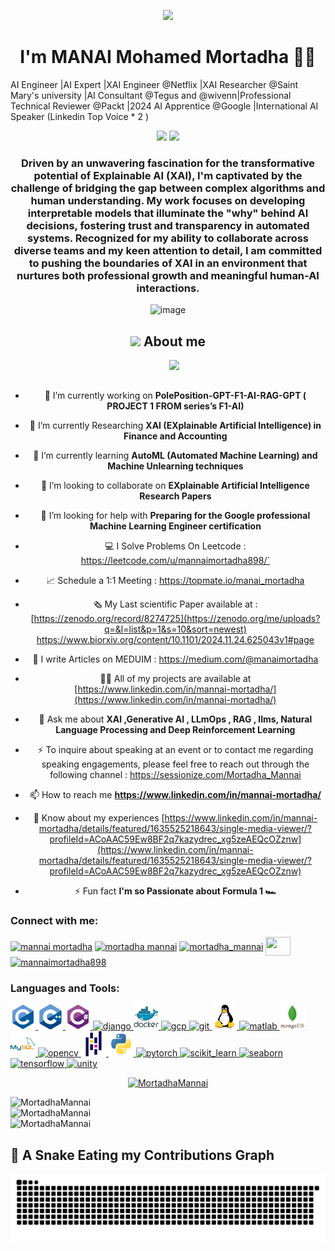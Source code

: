 <p align="center" >                  
<img src="https://readme-typing-svg.herokuapp.com/?lines=Hello,+World+!&center=true&size=30">                                     
  </p>                                                                     
<h1 align="center"> I'm MANAI Mohamed Mortadha 👋🏽 </h1>                              
AI Engineer |AI Expert |XAI Engineer @Netflix |XAI Researcher @Saint Mary's university |AI Consultant @Tegus and @wivenn|Professional Technical Reviewer @Packt |2024 AI Apprentice @Google |International AI Speaker (Linkedin Top Voice * 2 )                              
<div align="center">                       
   
![](https://img.shields.io/github/followers/MortadhaMannai?color=green&logo=github)
![](https://komarev.com/ghpvc/?username=MortadhaMannai)  

<h3 align="center">Driven by an unwavering fascination for the transformative potential of Explainable AI (XAI), I'm captivated by the challenge of bridging the gap between complex algorithms and human understanding. My work focuses on developing interpretable models that illuminate the "why" behind AI decisions, fostering trust and transparency in automated systems. Recognized for my ability to collaborate across diverse teams and my keen attention to detail, I am committed to pushing the boundaries of XAI in an environment that nurtures both professional growth and meaningful human-AI interactions.</h3> 

![image](https://media.springernature.com/lw685/springer-static/image/art%3A10.1007%2Fs11042-023-17666-y/MediaObjects/11042_2023_17666_Fig16_HTML.png)




## <picture><img src = "https://github.com/7oSkaaa/7oSkaaa/blob/main/Images/about_me.gif?raw=true" width = 50px></picture> About me

<picture> <img align="right" src="https://github.com/7oSkaaa/7oSkaaa/blob/main/Images/Right_Side.gif?raw=true" width = 250px></picture>

<br><br>

- 🔭 I’m currently working on **PolePosition-GPT-F1-AI-RAG-GPT ( PROJECT 1 FROM series’s F1-AI)**
 
- 🌱 I’m currently Researching **XAI (EXplainable Artificial Intelligence) in Finance and Accounting**
  
- 🔻 I’m currently learning **AutoML (Automated Machine Learning) and Machine Unlearning techniques**

- 👯 I’m looking to collaborate on **EXplainable Artificial Intelligence Research Papers**

- 🤝 I’m looking for help with **Preparing for the Google professional Machine Learning Engineer certification**
  
- 💻 I Solve Problems On Leetcode : https://leetcode.com/u/mannaimortadha898/`
  
- 📈 Schedule a 1:1 Meeting : https://topmate.io/manai_mortadha

- 🗞 My Last scientific Paper available at : [https://zenodo.org/record/8274725](https://zenodo.org/me/uploads?q=&l=list&p=1&s=10&sort=newest)
   					     https://www.biorxiv.org/content/10.1101/2024.11.24.625043v1#page

- 📄 I write Articles on MEDUIM : https://medium.com/@manaimortadha

- 👨‍💻 All of my projects are available at [https://www.linkedin.com/in/mannai-mortadha/](https://www.linkedin.com/in/mannai-mortadha/)

- 💬 Ask me about **XAI ,Generative AI , LLmOps , RAG , llms, Natural Language Processing and Deep Reinforcement Learning**

- ⚡ To inquire about speaking at an event or to contact me regarding speaking engagements, please feel free to reach out through the following channel : https://sessionize.com/Mortadha_Mannai
  

- 📫 How to reach me **https://www.linkedin.com/in/mannai-mortadha/**

- 📄 Know about my experiences [https://www.linkedin.com/in/mannai-mortadha/details/featured/1635525218643/single-media-viewer/?profileId=ACoAAC59Ew8BF2q7kazydrec_xg5zeAEQcOZznw](https://www.linkedin.com/in/mannai-mortadha/details/featured/1635525218643/single-media-viewer/?profileId=ACoAAC59Ew8BF2q7kazydrec_xg5zeAEQcOZznw)
  
- ⚡ Fun fact **I'm so Passionate about Formula 1 🏎**
  
<h3 align="left">Connect with me:</h3>
<p align="left">
<a href="https://linkedin.com/in/mannai mortadha" target="blank"><img align="center" src="https://raw.githubusercontent.com/rahuldkjain/github-profile-readme-generator/master/src/images/icons/Social/linked-in-alt.svg" alt="mannai mortadha" height="30" width="40" /></a>
<a href="https://fb.com/mortadha mannai" target="blank"><img align="center" src="https://raw.githubusercontent.com/rahuldkjain/github-profile-readme-generator/master/src/images/icons/Social/facebook.svg" alt="mortadha mannai" height="30" width="40" /></a>
<a href="https://instagram.com/mortadha_mannai" target="blank"><img align="center" src="https://raw.githubusercontent.com/rahuldkjain/github-profile-readme-generator/master/src/images/icons/Social/instagram.svg" alt="mortadha_mannai" height="30" width="40" /></a>
<a href="https://coderbyte.com/profile/MortadhaManai" target="blank"><img align="center" src="https://github.com/MortadhaMannai/MortadhaMannai/assets/93622509/f70e9b69-2652-4dee-9024-b58c30e47337" height="30" width="40" /></a>
<a href="https://www.leetcode.com/mannaimortadha898" target="blank"><img align="center" src="https://raw.githubusercontent.com/rahuldkjain/github-profile-readme-generator/master/src/images/icons/Social/leet-code.svg" alt="mannaimortadha898" height="30" width="40" /></a>
</p>

<h3 align="left">Languages and Tools:</h3>
<p align="left"> <a href="https://www.cprogramming.com/" target="_blank" rel="noreferrer"> <img src="https://raw.githubusercontent.com/devicons/devicon/master/icons/c/c-original.svg" alt="c" width="40" height="40"/> </a> <a href="https://www.w3schools.com/cpp/" target="_blank" rel="noreferrer"> <img src="https://raw.githubusercontent.com/devicons/devicon/master/icons/cplusplus/cplusplus-original.svg" alt="cplusplus" width="40" height="40"/> </a> <a href="https://www.w3schools.com/cs/" target="_blank" rel="noreferrer"> <img src="https://raw.githubusercontent.com/devicons/devicon/master/icons/csharp/csharp-original.svg" alt="csharp" width="40" height="40"/> </a> <a href="https://www.djangoproject.com/" target="_blank" rel="noreferrer"> <img src="https://cdn.worldvectorlogo.com/logos/django.svg" alt="django" width="40" height="40"/> </a> <a href="https://www.docker.com/" target="_blank" rel="noreferrer"> <img src="https://raw.githubusercontent.com/devicons/devicon/master/icons/docker/docker-original-wordmark.svg" alt="docker" width="40" height="40"/> </a> <a href="https://cloud.google.com" target="_blank" rel="noreferrer"> <img src="https://www.vectorlogo.zone/logos/google_cloud/google_cloud-icon.svg" alt="gcp" width="40" height="40"/> </a> <a href="https://git-scm.com/" target="_blank" rel="noreferrer"> <img src="https://www.vectorlogo.zone/logos/git-scm/git-scm-icon.svg" alt="git" width="40" height="40"/> </a> <a href="https://www.linux.org/" target="_blank" rel="noreferrer"> <img src="https://raw.githubusercontent.com/devicons/devicon/master/icons/linux/linux-original.svg" alt="linux" width="40" height="40"/> </a> <a href="https://www.mathworks.com/" target="_blank" rel="noreferrer"> <img src="https://upload.wikimedia.org/wikipedia/commons/2/21/Matlab_Logo.png" alt="matlab" width="40" height="40"/> </a> <a href="https://www.mongodb.com/" target="_blank" rel="noreferrer"> <img src="https://raw.githubusercontent.com/devicons/devicon/master/icons/mongodb/mongodb-original-wordmark.svg" alt="mongodb" width="40" height="40"/> </a> <a href="https://www.mysql.com/" target="_blank" rel="noreferrer"> <img src="https://raw.githubusercontent.com/devicons/devicon/master/icons/mysql/mysql-original-wordmark.svg" alt="mysql" width="40" height="40"/> </a> <a href="https://opencv.org/" target="_blank" rel="noreferrer"> <img src="https://www.vectorlogo.zone/logos/opencv/opencv-icon.svg" alt="opencv" width="40" height="40"/> </a> <a href="https://pandas.pydata.org/" target="_blank" rel="noreferrer"> <img src="https://raw.githubusercontent.com/devicons/devicon/2ae2a900d2f041da66e950e4d48052658d850630/icons/pandas/pandas-original.svg" alt="pandas" width="40" height="40"/> </a> <a href="https://www.python.org" target="_blank" rel="noreferrer"> <img src="https://raw.githubusercontent.com/devicons/devicon/master/icons/python/python-original.svg" alt="python" width="40" height="40"/> </a> <a href="https://pytorch.org/" target="_blank" rel="noreferrer"> <img src="https://www.vectorlogo.zone/logos/pytorch/pytorch-icon.svg" alt="pytorch" width="40" height="40"/> </a> <a href="https://scikit-learn.org/" target="_blank" rel="noreferrer"> <img src="https://upload.wikimedia.org/wikipedia/commons/0/05/Scikit_learn_logo_small.svg" alt="scikit_learn" width="40" height="40"/> </a> <a href="https://seaborn.pydata.org/" target="_blank" rel="noreferrer"> <img src="https://seaborn.pydata.org/_images/logo-mark-lightbg.svg" alt="seaborn" width="40" height="40"/> </a> <a href="https://www.tensorflow.org" target="_blank" rel="noreferrer"> <img src="https://www.vectorlogo.zone/logos/tensorflow/tensorflow-icon.svg" alt="tensorflow" width="40" height="40"/> </a> <a href="https://unity.com/" target="_blank" rel="noreferrer"> <img src="https://www.vectorlogo.zone/logos/unity3d/unity3d-icon.svg" alt="unity" width="40" height="40"/> </a> </p>

<p align="center"> <a href="https://github.com/ryo-ma/github-profile-trophy"><img src="https://github-profile-trophy.vercel.app/?username=MortadhaMannai&theme=onedark&row=2&column=3" alt="MortadhaMannai" /></a> </p>
</div>

<img  src="https://github-readme-stats.vercel.app/api/top-langs?username=MortadhaMannai&show_icons=true&locale=en&layout=compact&theme=react&border_color=61dafb&hide_border=true" alt="MortadhaMannai" />

<br/>

<img class="center" src="https://github-readme-stats.vercel.app/api?username=MortadhaMannai&show_icons=true&theme=react&border_color=61dafb&hide_border=true" alt="MortadhaMannai" />


<br/>

<img class="center" src="https://github-readme-streak-stats.herokuapp.com/?user=MortadhaMannai&theme=react&border=61dafb&hide_border=true" alt="MortadhaMannai" />

<br/>


## 🐍 A Snake Eating my Contributions Graph
	
<p align = "center">
	<img src = "https://github.com/7oSkaaa/7oSkaaa/blob/output/github-contribution-grid-snake.svg?" alt = "Snake Game"/>
</p>



